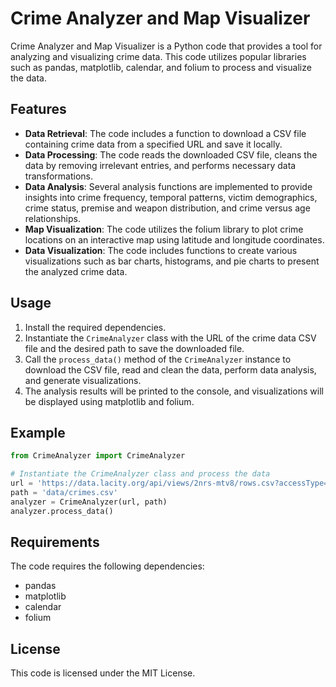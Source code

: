 # Crime Analyzer and Map Visualizer

Crime Analyzer and Map Visualizer is a Python code that provides a tool for analyzing and visualizing crime data. This code utilizes popular libraries such as pandas, matplotlib, calendar, and folium to process and visualize the data.

## Features

- **Data Retrieval**: The code includes a function to download a CSV file containing crime data from a specified URL and save it locally.
- **Data Processing**: The code reads the downloaded CSV file, cleans the data by removing irrelevant entries, and performs necessary data transformations.
- **Data Analysis**: Several analysis functions are implemented to provide insights into crime frequency, temporal patterns, victim demographics, crime status, premise and weapon distribution, and crime versus age relationships.
- **Map Visualization**: The code utilizes the folium library to plot crime locations on an interactive map using latitude and longitude coordinates.
- **Data Visualization**: The code includes functions to create various visualizations such as bar charts, histograms, and pie charts to present the analyzed crime data.

## Usage

1. Install the required dependencies.
2. Instantiate the `CrimeAnalyzer` class with the URL of the crime data CSV file and the desired path to save the downloaded file.
3. Call the `process_data()` method of the `CrimeAnalyzer` instance to download the CSV file, read and clean the data, perform data analysis, and generate visualizations.
4. The analysis results will be printed to the console, and visualizations will be displayed using matplotlib and folium.

## Example

```python
from CrimeAnalyzer import CrimeAnalyzer

# Instantiate the CrimeAnalyzer class and process the data
url = 'https://data.lacity.org/api/views/2nrs-mtv8/rows.csv?accessType=DOWNLOAD'
path = 'data/crimes.csv'
analyzer = CrimeAnalyzer(url, path)
analyzer.process_data()
```
## Requirements
The code requires the following dependencies:

- pandas
- matplotlib
- calendar
- folium

## License
This code is licensed under the MIT License.